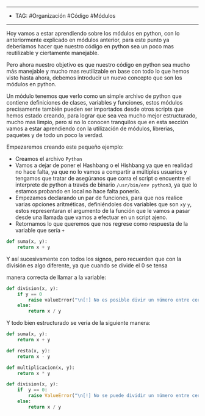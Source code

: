 
----
- TAG: #Organización #Código #Módulos
------
Hoy vamos a estar aprendiendo sobre los módulos en python, con lo anteriormente explicado en módulos anterior, para este punto ya deberiamos hacer que nuestro código en python sea un poco mas reutilizable y ciertamente manejable.

Pero ahora nuestro objetivo es que nuestro código en python sea mucho más manejable y mucho mas reutilizable en base con todo lo que hemos visto hasta ahora, debemos introducir un nuevo concepto que son los módulos en python.

Un módulo tenemos que verlo como un simple archivo de python que contiene definiciones de clases, variables y funciones, estos módulos precisamente también pueden ser importados desde otros scripts que hemos estado creando, para lograr que sea vea mucho mejor estructurado, mucho mas limpio, pero si no lo conocen tranquilos que en esta sección vamos a estar aprendiendo con la utilización de módulos, librerias, paquetes y de todo un poco la verdad.

Empezaremos creando este pequeño ejemplo:

- Creamos el archivo  `Python`
- Vamos a dejar de poner el Hashbang o el Hishbang ya que en realidad no hace falta, ya que no lo vamos a compartir a múltiples usuarios y tengamos que tratar de asegúranos que corra el script o encuentre el interprete de python a través de binario `/usr/bin/env python3`, ya que lo estamos probando en local no hace falta ponerlo.
- Empezamos declarando un par de funciones, para que nos realice varias opciones aritméticas, definiéndoles dos variables que son `x`y `y`, estos representaran el argumento de la función que le vamos a pasar desde una llamada que vamos a efectuar en un script ajeno.
- Retornamos lo que queremos que nos regrese como respuesta de la variable que sería `+`
```python
def suma(x, y):
	return x + y
```

Y así sucesivamente con todos los signos, pero recuerden que con la división es algo diferente, ya que cuando se divide el 0 se tensa

manera correcta de llamar a la variable:

```python
def division(x, y):
	if y == 0 
		raise valueError("\n[!] No es posible divir un número entre cero")
	else:
		return x / y 
```

Y todo bien estructurado se vería de la siguiente manera:

```python
def suma(x, y):
	return x + y

def resta(x, y):
	return x - y

def multiplicacion(x, y):
	return x * y

def division(x, y):
	if  y == 0: 
		raise ValueError("\n[!] No se puede dividir un número entre cero")
	else:
		return x / y 
```